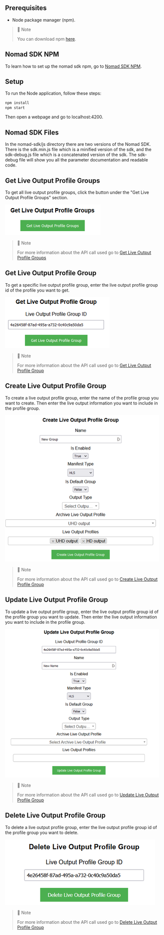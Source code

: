 ## Prerequisites

- Node package manager (npm).

> 📘 Note
> 
> You can download npm [here](https://nodejs.org/en/download).

## Nomad SDK NPM

To learn how to set up the nomad sdk npm, go to [Nomad SDK NPM](doc:nomad-sdk).

## Setup

To run the Node application, follow these steps:
```
npm install
npm start
```

Then open a webpage and go to localhost:4200.

## Nomad SDK Files

In the nomad-sdk/js directory there are two versions of the Nomad SDK. There is the sdk.min.js file which is a minified version of the sdk, and the sdk-debug.js file which is a concatenated version of the sdk. The sdk-debug file will show you all the parameter documentation and readable code.

## Get Live Output Profile Groups

To get all live output profile groups, click the button under the "Get Live Output Profile Groups" section.

![](images/get-live-output-profile-groups.png)

> 📘 Note
>
> For more information about the API call used go to [Get Live Output Profile Groups](https://developer.nomad-cms.com/docs/get-live-output-profile-groups)

## Get Live Output Profile Group

To get a specific live output profile group, enter the live output profile group id of the profile you want to get.

![](images/get-live-output-profile-group.png)

> 📘 Note
>
> For more information about the API call used go to [Get Live Output Profile Group](https://developer.nomad-cms.com/docs/get-live-output-profile-group)

## Create Live Output Profile Group

To create a live output profile group, enter the name of the profile group you want to create. Then enter the live output information you want to include in the profile group.

![](images/create-live-output-profile-group.png)

> 📘 Note
>
> For more information about the API call used go to [Create Live Output Profile Group](https://developer.nomad-cms.com/docs/create-live-output-profile-group)

## Update Live Output Profile Group

To update a live output profile group, enter the live output profile group id of the profile group you want to update. Then enter the live output information you want to include in the profile group.

![](images/update-live-output-profile-group.png)

> 📘 Note
>
> For more information about the API call used go to [Update Live Output Profile Group](https://developer.nomad-cms.com/docs/update-live-output-profile-group)

## Delete Live Output Profile Group

To delete a live output profile group, enter the live output profile group id of the profile group you want to delete.

![](images/delete-live-output-profile-group.png)

> 📘 Note
>
> For more information about the API call used go to [Delete Live Output Profile Group](https://developer.nomad-cms.com/docs/delete-live-output-profile-group)
